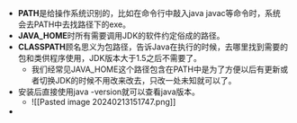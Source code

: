- **PATH**是给操作系统识别的，比如在命令行中敲入java javac等命令时，系统会去PATH中去找路径下的exe。
- **JAVA_HOME**时所有需要调用JDK的软件约定俗成的路径。
- **CLASSPATH**顾名思义为包路径，告诉Java在执行的时候，去哪里找到需要的包和类供程序使用，JDK版本大于1.5之后不需要了。
	- 我们经常见JAVA_HOME这个路径包含在PATH中是为了方便以后有更新或者切换JDK的时候不用改来改去，只改一处未知就可以了。
- 安装后直接使用java -version就可以查看java版本。
	- ![[Pasted image 20240213151747.png]]
- 